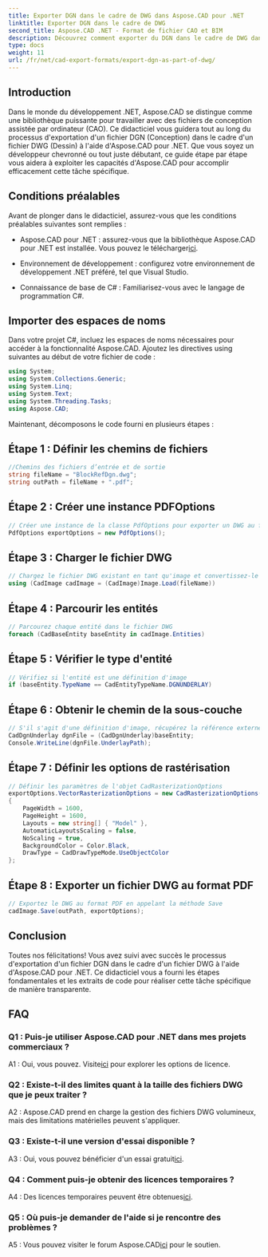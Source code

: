 ```yaml
---
title: Exporter DGN dans le cadre de DWG dans Aspose.CAD pour .NET
linktitle: Exporter DGN dans le cadre de DWG
second_title: Aspose.CAD .NET - Format de fichier CAO et BIM
description: Découvrez comment exporter du DGN dans le cadre de DWG dans Aspose.CAD pour .NET. Suivez notre guide étape par étape pour une intégration transparente.
type: docs
weight: 11
url: /fr/net/cad-export-formats/export-dgn-as-part-of-dwg/
---
```

## Introduction

Dans le monde du développement .NET, Aspose.CAD se distingue comme une bibliothèque puissante pour travailler avec des fichiers de conception assistée par ordinateur (CAO). Ce didacticiel vous guidera tout au long du processus d'exportation d'un fichier DGN (Conception) dans le cadre d'un fichier DWG (Dessin) à l'aide d'Aspose.CAD pour .NET. Que vous soyez un développeur chevronné ou tout juste débutant, ce guide étape par étape vous aidera à exploiter les capacités d'Aspose.CAD pour accomplir efficacement cette tâche spécifique.

## Conditions préalables

Avant de plonger dans le didacticiel, assurez-vous que les conditions préalables suivantes sont remplies :

-  Aspose.CAD pour .NET : assurez-vous que la bibliothèque Aspose.CAD pour .NET est installée. Vous pouvez le télécharger[ici](https://releases.aspose.com/cad/net/).

- Environnement de développement : configurez votre environnement de développement .NET préféré, tel que Visual Studio.

- Connaissance de base de C# : Familiarisez-vous avec le langage de programmation C#.

## Importer des espaces de noms

Dans votre projet C#, incluez les espaces de noms nécessaires pour accéder à la fonctionnalité Aspose.CAD. Ajoutez les directives using suivantes au début de votre fichier de code :

```csharp
using System;
using System.Collections.Generic;
using System.Linq;
using System.Text;
using System.Threading.Tasks;
using Aspose.CAD;
```

Maintenant, décomposons le code fourni en plusieurs étapes :

## Étape 1 : Définir les chemins de fichiers

```csharp
//Chemins des fichiers d’entrée et de sortie
string fileName = "BlockRefDgn.dwg";
string outPath = fileName + ".pdf";
```

## Étape 2 : Créer une instance PDFOptions

```csharp
// Créer une instance de la classe PdfOptions pour exporter un DWG au format PDF
PdfOptions exportOptions = new PdfOptions();
```

## Étape 3 : Charger le fichier DWG

```csharp
// Chargez le fichier DWG existant en tant qu'image et convertissez-le au type CadImage
using (CadImage cadImage = (CadImage)Image.Load(fileName))
```

## Étape 4 : Parcourir les entités

```csharp
// Parcourez chaque entité dans le fichier DWG
foreach (CadBaseEntity baseEntity in cadImage.Entities)
```

## Étape 5 : Vérifier le type d'entité

```csharp
// Vérifiez si l'entité est une définition d'image
if (baseEntity.TypeName == CadEntityTypeName.DGNUNDERLAY)
```

## Étape 6 : Obtenir le chemin de la sous-couche

```csharp
// S'il s'agit d'une définition d'image, récupérez la référence externe à l'objet
CadDgnUnderlay dgnFile = (CadDgnUnderlay)baseEntity;
Console.WriteLine(dgnFile.UnderlayPath);
```

## Étape 7 : Définir les options de rastérisation

```csharp
// Définir les paramètres de l'objet CadRasterizationOptions
exportOptions.VectorRasterizationOptions = new CadRasterizationOptions()
{
    PageWidth = 1600,
    PageHeight = 1600,
    Layouts = new string[] { "Model" },
    AutomaticLayoutsScaling = false,
    NoScaling = true,
    BackgroundColor = Color.Black,
    DrawType = CadDrawTypeMode.UseObjectColor
};
```

## Étape 8 : Exporter un fichier DWG au format PDF

```csharp
// Exportez le DWG au format PDF en appelant la méthode Save
cadImage.Save(outPath, exportOptions);
```

## Conclusion

Toutes nos félicitations! Vous avez suivi avec succès le processus d'exportation d'un fichier DGN dans le cadre d'un fichier DWG à l'aide d'Aspose.CAD pour .NET. Ce didacticiel vous a fourni les étapes fondamentales et les extraits de code pour réaliser cette tâche spécifique de manière transparente.

## FAQ

### Q1 : Puis-je utiliser Aspose.CAD pour .NET dans mes projets commerciaux ?
 A1 : Oui, vous pouvez. Visite[ici](https://purchase.aspose.com/buy) pour explorer les options de licence.

### Q2 : Existe-t-il des limites quant à la taille des fichiers DWG que je peux traiter ?
A2 : Aspose.CAD prend en charge la gestion des fichiers DWG volumineux, mais des limitations matérielles peuvent s'appliquer.

### Q3 : Existe-t-il une version d'essai disponible ?
A3 : Oui, vous pouvez bénéficier d'un essai gratuit[ici](https://releases.aspose.com/).

### Q4 : Comment puis-je obtenir des licences temporaires ?
 A4 : Des licences temporaires peuvent être obtenues[ici](https://purchase.aspose.com/temporary-license/).

### Q5 : Où puis-je demander de l'aide si je rencontre des problèmes ?
 A5 : Vous pouvez visiter le forum Aspose.CAD[ici](https://forum.aspose.com/c/cad/19) pour le soutien.